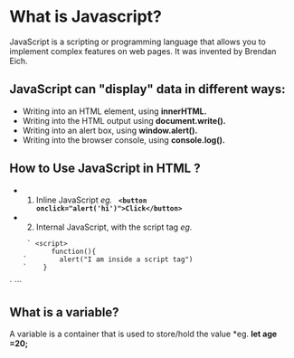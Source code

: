 # What is Javascript?
 JavaScript is a scripting or programming language that allows you to implement complex features on web pages. It was invented by Brendan Eich.
 
 ## JavaScript can "display" data in different ways:
 
  - Writing into an HTML element, using **innerHTML.**
  - Writing into the HTML output using **document.write().**
  - Writing into an alert box, using **window.alert().**
  - Writing into the browser console, using **console.log().**

## How to Use JavaScript in HTML ?
 - 1. Inline JavaScript 
    *eg.*  **```  <button onclick="alert('hi')">Click</button>   ```**
 - 2. Internal JavaScript, with the script tag
   *eg.* 
   ``` 
    ` <script>
          function(){
   `        alert("I am inside a script tag")
   `    }
  `      </script>
    ```
   

## What is a variable? 
 A variable is a container that is used to store/hold the value *eg. **let age =20;**
